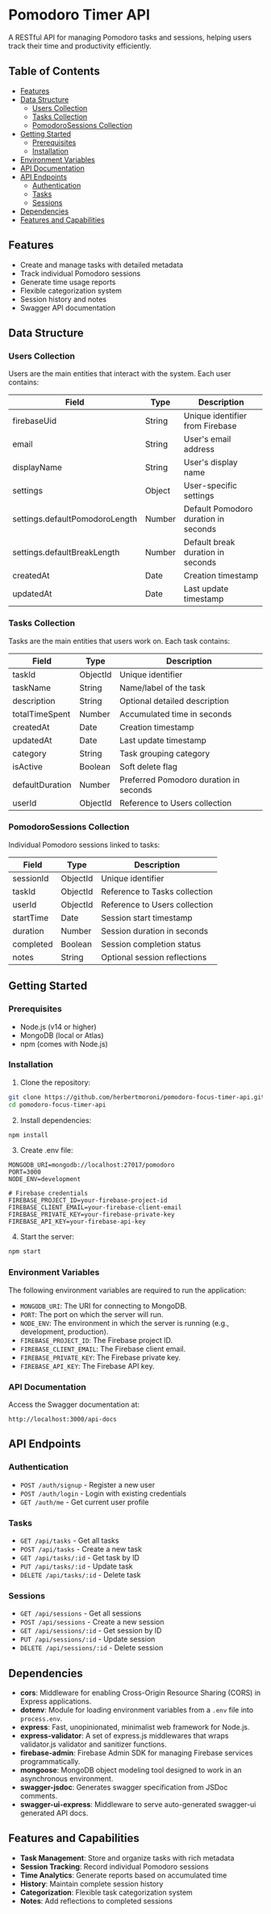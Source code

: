 # Pomodoro Timer API

A RESTful API for managing Pomodoro tasks and sessions, helping users track their time and productivity efficiently.

## Table of Contents

- [Features](#features)
- [Data Structure](#data-structure)
  - [Users Collection](#users-collection)
  - [Tasks Collection](#tasks-collection)
  - [PomodoroSessions Collection](#pomodoro-sessions-collection)
- [Getting Started](#getting-started)
  - [Prerequisites](#prerequisites)
  - [Installation](#installation)
- [Environment Variables](#environment-variables)
- [API Documentation](#api-documentation)
- [API Endpoints](#api-endpoints)
  - [Authentication](#authentication)
  - [Tasks](#tasks)
  - [Sessions](#sessions)
- [Dependencies](#dependencies)
- [Features and Capabilities](#features-and-capabilities)

## Features

- Create and manage tasks with detailed metadata
- Track individual Pomodoro sessions
- Generate time usage reports
- Flexible categorization system
- Session history and notes
- Swagger API documentation

## Data Structure

### Users Collection

Users are the main entities that interact with the system. Each user contains:

| Field | Type | Description |
|-------|------|-------------|
| firebaseUid | String | Unique identifier from Firebase |
| email | String | User's email address |
| displayName | String | User's display name |
| settings | Object | User-specific settings |
| settings.defaultPomodoroLength | Number | Default Pomodoro duration in seconds |
| settings.defaultBreakLength | Number | Default break duration in seconds |
| createdAt | Date | Creation timestamp |
| updatedAt | Date | Last update timestamp |

### Tasks Collection

Tasks are the main entities that users work on. Each task contains:

| Field | Type | Description |
|-------|------|-------------|
| taskId | ObjectId | Unique identifier |
| taskName | String | Name/label of the task |
| description | String | Optional detailed description |
| totalTimeSpent | Number | Accumulated time in seconds |
| createdAt | Date | Creation timestamp |
| updatedAt | Date | Last update timestamp |
| category | String | Task grouping category |
| isActive | Boolean | Soft delete flag |
| defaultDuration | Number | Preferred Pomodoro duration in seconds |
| userId | ObjectId | Reference to Users collection |

### PomodoroSessions Collection

Individual Pomodoro sessions linked to tasks:

| Field | Type | Description |
|-------|------|-------------|
| sessionId | ObjectId | Unique identifier |
| taskId | ObjectId | Reference to Tasks collection |
| userId | ObjectId | Reference to Users collection |
| startTime | Date | Session start timestamp |
| duration | Number | Session duration in seconds |
| completed | Boolean | Session completion status |
| notes | String | Optional session reflections |

## Getting Started

### Prerequisites

- Node.js (v14 or higher)
- MongoDB (local or Atlas)
- npm (comes with Node.js)

### Installation

1. Clone the repository:
```bash
git clone https://github.com/herbertmoroni/pomodoro-focus-timer-api.git
cd pomodoro-focus-timer-api
```

2. Install dependencies:
```bash
npm install
```

3. Create .env file:
```env
MONGODB_URI=mongodb://localhost:27017/pomodoro
PORT=3000
NODE_ENV=development

# Firebase credentials
FIREBASE_PROJECT_ID=your-firebase-project-id
FIREBASE_CLIENT_EMAIL=your-firebase-client-email
FIREBASE_PRIVATE_KEY=your-firebase-private-key
FIREBASE_API_KEY=your-firebase-api-key
```

4. Start the server:
```bash
npm start
```

### Environment Variables

The following environment variables are required to run the application:

- `MONGODB_URI`: The URI for connecting to MongoDB.
- `PORT`: The port on which the server will run.
- `NODE_ENV`: The environment in which the server is running (e.g., development, production).
- `FIREBASE_PROJECT_ID`: The Firebase project ID.
- `FIREBASE_CLIENT_EMAIL`: The Firebase client email.
- `FIREBASE_PRIVATE_KEY`: The Firebase private key.
- `FIREBASE_API_KEY`: The Firebase API key.

### API Documentation

Access the Swagger documentation at:
```
http://localhost:3000/api-docs
```

## API Endpoints

### Authentication

- `POST /auth/signup` - Register a new user
- `POST /auth/login` - Login with existing credentials
- `GET /auth/me` - Get current user profile

### Tasks

- `GET /api/tasks` - Get all tasks
- `POST /api/tasks` - Create a new task
- `GET /api/tasks/:id` - Get task by ID
- `PUT /api/tasks/:id` - Update task
- `DELETE /api/tasks/:id` - Delete task

### Sessions

- `GET /api/sessions` - Get all sessions
- `POST /api/sessions` - Create a new session
- `GET /api/sessions/:id` - Get session by ID
- `PUT /api/sessions/:id` - Update session
- `DELETE /api/sessions/:id` - Delete session

## Dependencies

- **cors**: Middleware for enabling Cross-Origin Resource Sharing (CORS) in Express applications.
- **dotenv**: Module for loading environment variables from a `.env` file into `process.env`.
- **express**: Fast, unopinionated, minimalist web framework for Node.js.
- **express-validator**: A set of express.js middlewares that wraps validator.js validator and sanitizer functions.
- **firebase-admin**: Firebase Admin SDK for managing Firebase services programmatically.
- **mongoose**: MongoDB object modeling tool designed to work in an asynchronous environment.
- **swagger-jsdoc**: Generates swagger specification from JSDoc comments.
- **swagger-ui-express**: Middleware to serve auto-generated swagger-ui generated API docs.

## Features and Capabilities

- **Task Management**: Store and organize tasks with rich metadata
- **Session Tracking**: Record individual Pomodoro sessions
- **Time Analytics**: Generate reports based on accumulated time
- **History**: Maintain complete session history
- **Categorization**: Flexible task categorization system
- **Notes**: Add reflections to completed sessions

